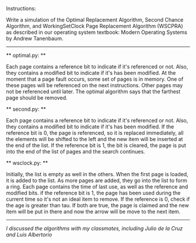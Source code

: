 Instructions:

Write a simulation of the Optimal Replacement Algorithm, Second Chance Algorithm, 
and WorkingSetClock Page Replacement Algorithm (WSCPRA) as described in our operating 
system textbook: Modern Operating Systems by Andrew Tanenbaum.

---

** optimal.py: **

Each page contains a reference bit to indicate if it's referenced or not. Also, they 
contains a modified bit to indicate if it's has been modified. At the moment that a 
page fault occurs, some set of pages is in memory. One of these pages will be referenced 
on the next instructions. Other pages may not be referenced until later. The optimal 
algorithm says that the farthest page should be removed. 


** second.py: **

Each page contains a reference bit to indicate if it's referenced or not. Also, they 
contains a modified bit to indicate if it's has been modified. If the reference bit is 0, 
the page is referenced, so it is replaced immediately, all the elements will be shifted to
the left and the new item will be inserted at the end of the list. If the reference bit is 
1, the bit is cleared, the page is put into the end of the list of pages and the search 
continues. 

** wsclock.py: ** 

Initially, the list is empty as well in the others. When the first page is loaded, it is 
added to the list. As more pages are added, they go into the list to form a ring. Each 
page contains the time of last use, as well as the reference and modified bits. if the 
reference bit is 1, the page has been used during the current time so it's not an ideal 
item to remove. If the reference is 0, check if the age is greater than tau. If both are 
true, the page is claimed and the new item will be put in there and now the arrow will be 
move to the next item. 

---

_I discussed the algorithms with my classmates, including Julio de la Cruz and Luis 
Albertorio_


